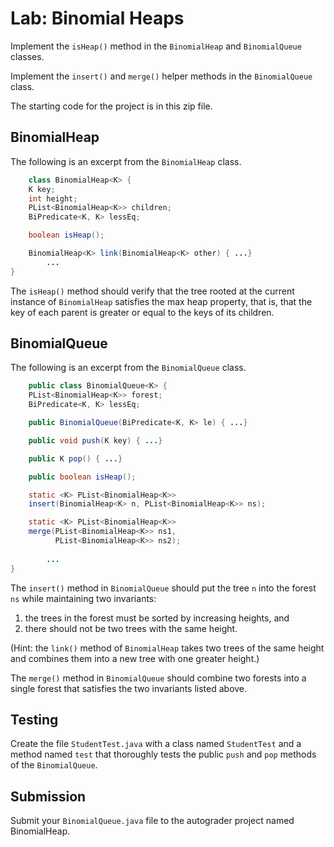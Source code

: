 # Lab: Binomial Heaps

Implement the `isHeap()` method in the `BinomialHeap` and `BinomialQueue` classes.

Implement the `insert()` and `merge()` helper methods in the
`BinomialQueue` class.

The starting code for the project is in this zip file.

## BinomialHeap

The following is an excerpt from the `BinomialHeap` class.

```java
    class BinomialHeap<K> {
    K key;
    int height;
    PList<BinomialHeap<K>> children;
    BiPredicate<K, K> lessEq;

    boolean isHeap();

    BinomialHeap<K> link(BinomialHeap<K> other) { ...}
		...
}
```
    
The `isHeap()` method should verify that the tree rooted at the 
current instance of `BinomialHeap` satisfies the max heap property,
that is, that the key of each parent is greater or equal to
the keys of its children.

## BinomialQueue

The following is an excerpt from the `BinomialQueue` class.

```java
    public class BinomialQueue<K> {
    PList<BinomialHeap<K>> forest;
    BiPredicate<K, K> lessEq;

    public BinomialQueue(BiPredicate<K, K> le) { ...}

    public void push(K key) { ...}

    public K pop() { ...}

    public boolean isHeap();

    static <K> PList<BinomialHeap<K>>
    insert(BinomialHeap<K> n, PList<BinomialHeap<K>> ns);

    static <K> PList<BinomialHeap<K>>
    merge(PList<BinomialHeap<K>> ns1,
          PList<BinomialHeap<K>> ns2);
			  
	    ...
}
```

The `insert()` method in `BinomialQueue` should put the tree `n` into
the forest `ns` while maintaining two invariants:

1. the trees in the forest must be sorted by increasing heights, and
2. there should not be two trees with the same height.

(Hint: the `link()` method of `BinomialHeap` takes two trees of the
same height and combines them into a new tree with one greater
height.)

The `merge()` method in `BinomialQueue` should combine two forests
into a single forest that satisfies the two invariants listed above.


## Testing

Create the file `StudentTest.java` with a class named `StudentTest`
and a method named `test` that thoroughly tests the public `push` and
`pop` methods of the `BinomialQueue`.

## Submission

Submit your `BinomialQueue.java` file to the autograder project named
BinomialHeap.
